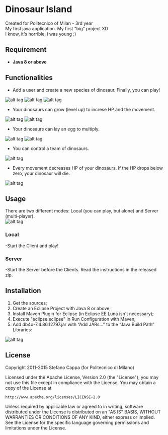 # Dinosaur Island
Created for Politecnico of Milan - 3rd year <br>
My first java application. My first "big" project XD <br>
I know, it's horrible, i was young ;)


## Requirement
- **Java 8 or above**


## Functionalities

- Add a user and create a new species of dinosaur. Finally, you can play!

![alt tag](http://www.stefanocappa.it/publicfiles/Github_repositories_images/DinosaurIsland/2-user.png)
![alt tag](http://www.stefanocappa.it/publicfiles/Github_repositories_images/DinosaurIsland/3-create-speces.png)
![alt tag](http://www.stefanocappa.it/publicfiles/Github_repositories_images/DinosaurIsland/4-dino.png)

- Your dinosaurs can grow (level up) to increse HP and the movement.

![alt tag](http://www.stefanocappa.it/publicfiles/Github_repositories_images/DinosaurIsland/5-dino-crescita.png)
![alt tag](http://www.stefanocappa.it/publicfiles/Github_repositories_images/DinosaurIsland/6-dino-cresciuto.png)

- Your dinosaurs can lay an egg to multiply.

![alt tag](http://www.stefanocappa.it/publicfiles/Github_repositories_images/DinosaurIsland/7-dino-nascita.png)
![alt tag](http://www.stefanocappa.it/publicfiles/Github_repositories_images/DinosaurIsland/8-dino-nato.png)

- You can control a team of dinosaurs.

![alt tag](http://www.stefanocappa.it/publicfiles/Github_repositories_images/DinosaurIsland/9-scelgi-dino.png)

- Every movement decreases HP of your dinosaurs. If the HP drops below zero, your dinosaur will die.

![alt tag](http://www.stefanocappa.it/publicfiles/Github_repositories_images/DinosaurIsland/10-dino-morto.png)


## Usage

There are two different modes: Local (you can play, but alone) and Server (multi-player). 
<br>
![alt tag](http://www.stefanocappa.it/publicfiles/Github_repositories_images/DinosaurIsland/1-home.png)
<br>
### Local
-Start the Client and play!
 <br>
### Server
-Start the Server before the Clients. Read the instructions in the released zip.
 <br>

## Installation

1. Get the sources;
2. Create an Eclipse Project with Java 8 or above;
3. Install Maven Plugin for Eclipse (in Eclipse EE Luna isn't necessary);
4. Execute "eclipse:eclipse" in Run Configuration with Maven;
5. Add db4o-7.4.86.12797.jar with “Add JARs…” to the “Java Build Path” Libraries:

![alt tag](http://www.stefanocappa.it/publicfiles/Github_repositories_images/DinosaurIsland/11-scelta-db4o.png)


## License

Copyright 2011-2015 Stefano Cappa (for Politecnico di Milano)

Licensed under the Apache License, Version 2.0 (the "License");
you may not use this file except in compliance with the License.
You may obtain a copy of the License at

    http://www.apache.org/licenses/LICENSE-2.0

Unless required by applicable law or agreed to in writing, software
distributed under the License is distributed on an "AS IS" BASIS,
WITHOUT WARRANTIES OR CONDITIONS OF ANY KIND, either express or implied.
See the License for the specific language governing permissions and
limitations under the License.
